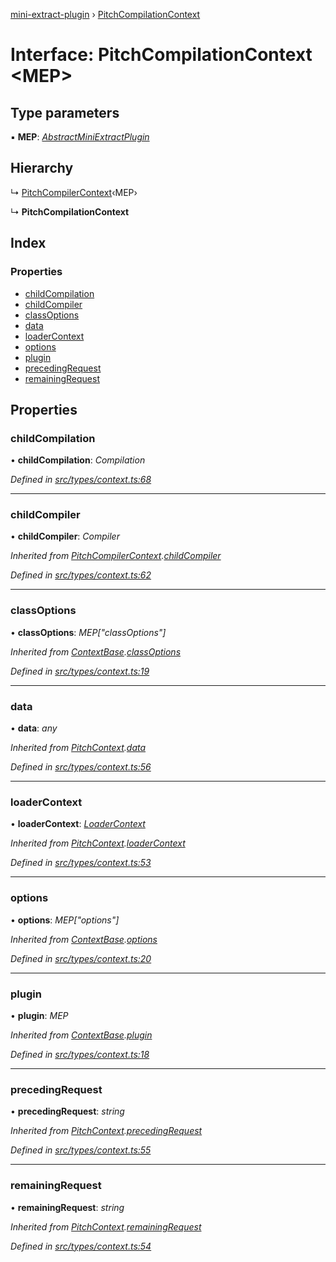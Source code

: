 [mini-extract-plugin](../README.md) › [PitchCompilationContext](pitchcompilationcontext.md)

# Interface: PitchCompilationContext <**MEP**>

## Type parameters

▪ **MEP**: *[AbstractMiniExtractPlugin](abstractminiextractplugin.md)*

## Hierarchy

  ↳ [PitchCompilerContext](pitchcompilercontext.md)‹MEP›

  ↳ **PitchCompilationContext**

## Index

### Properties

* [childCompilation](pitchcompilationcontext.md#childcompilation)
* [childCompiler](pitchcompilationcontext.md#childcompiler)
* [classOptions](pitchcompilationcontext.md#classoptions)
* [data](pitchcompilationcontext.md#data)
* [loaderContext](pitchcompilationcontext.md#loadercontext)
* [options](pitchcompilationcontext.md#options)
* [plugin](pitchcompilationcontext.md#plugin)
* [precedingRequest](pitchcompilationcontext.md#precedingrequest)
* [remainingRequest](pitchcompilationcontext.md#remainingrequest)

## Properties

###  childCompilation

• **childCompilation**: *Compilation*

*Defined in [src/types/context.ts:68](https://github.com/JuroOravec/mini-extract-plugin/blob/87f855a/src/types/context.ts#L68)*

___

###  childCompiler

• **childCompiler**: *Compiler*

*Inherited from [PitchCompilerContext](pitchcompilercontext.md).[childCompiler](pitchcompilercontext.md#childcompiler)*

*Defined in [src/types/context.ts:62](https://github.com/JuroOravec/mini-extract-plugin/blob/87f855a/src/types/context.ts#L62)*

___

###  classOptions

• **classOptions**: *MEP["classOptions"]*

*Inherited from [ContextBase](contextbase.md).[classOptions](contextbase.md#classoptions)*

*Defined in [src/types/context.ts:19](https://github.com/JuroOravec/mini-extract-plugin/blob/87f855a/src/types/context.ts#L19)*

___

###  data

• **data**: *any*

*Inherited from [PitchContext](pitchcontext.md).[data](pitchcontext.md#data)*

*Defined in [src/types/context.ts:56](https://github.com/JuroOravec/mini-extract-plugin/blob/87f855a/src/types/context.ts#L56)*

___

###  loaderContext

• **loaderContext**: *[LoaderContext](../README.md#loadercontext)*

*Inherited from [PitchContext](pitchcontext.md).[loaderContext](pitchcontext.md#loadercontext)*

*Defined in [src/types/context.ts:53](https://github.com/JuroOravec/mini-extract-plugin/blob/87f855a/src/types/context.ts#L53)*

___

###  options

• **options**: *MEP["options"]*

*Inherited from [ContextBase](contextbase.md).[options](contextbase.md#options)*

*Defined in [src/types/context.ts:20](https://github.com/JuroOravec/mini-extract-plugin/blob/87f855a/src/types/context.ts#L20)*

___

###  plugin

• **plugin**: *MEP*

*Inherited from [ContextBase](contextbase.md).[plugin](contextbase.md#plugin)*

*Defined in [src/types/context.ts:18](https://github.com/JuroOravec/mini-extract-plugin/blob/87f855a/src/types/context.ts#L18)*

___

###  precedingRequest

• **precedingRequest**: *string*

*Inherited from [PitchContext](pitchcontext.md).[precedingRequest](pitchcontext.md#precedingrequest)*

*Defined in [src/types/context.ts:55](https://github.com/JuroOravec/mini-extract-plugin/blob/87f855a/src/types/context.ts#L55)*

___

###  remainingRequest

• **remainingRequest**: *string*

*Inherited from [PitchContext](pitchcontext.md).[remainingRequest](pitchcontext.md#remainingrequest)*

*Defined in [src/types/context.ts:54](https://github.com/JuroOravec/mini-extract-plugin/blob/87f855a/src/types/context.ts#L54)*
